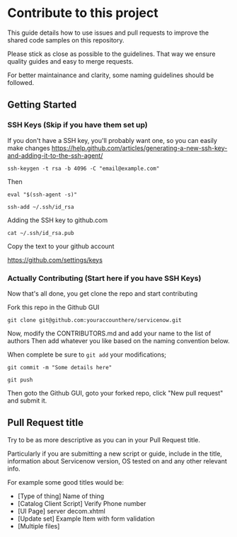 # Contribute to this project

This guide details how to use issues and pull requests to improve the shared code samples on this repository.

Please stick as close as possible to the guidelines. That way we ensure quality guides and easy to merge requests.

For better maintainance and clarity, some naming guidelines should be followed.

## Getting Started

### SSH Keys (Skip if you have them set up)
If you don't have a SSH key, you'll probably want one, so you can easily make changes
https://help.github.com/articles/generating-a-new-ssh-key-and-adding-it-to-the-ssh-agent/

`ssh-keygen -t rsa -b 4096 -C "email@example.com"`

Then

`eval "$(ssh-agent -s)"`

`ssh-add ~/.ssh/id_rsa`

Adding the SSH key to github.com

`cat ~/.ssh/id_rsa.pub`

Copy the text to your github account

https://github.com/settings/keys

### Actually Contributing (Start here if you have SSH Keys)
Now that's all done, you get clone the repo and start contributing

Fork this repo in the Github GUI

`git clone git@github.com:youraccounthere/servicenow.git`

Now, modify the CONTRIBUTORS.md and add your name to the list of authors
Then add whatever you like based on the naming convention below.

When complete be sure to `git add` your modifications;

`git commit -m "Some details here"`

`git push`

Then goto the Github GUI, goto your forked repo, click "New pull request" and submit it.

## Pull Request title

Try to be as more descriptive as you can in your Pull Request title.

Particularly if you are submitting a new script or guide, include in the title,
information about Servicenow version, OS tested on and any other relevant info.

For example some good titles would be:

* [Type of thing] Name of thing
* [Catalog Client Script] Verify Phone number
* [UI Page] server decom.xhtml
* [Update set] Example Item with form validation
* [Multiple files]



